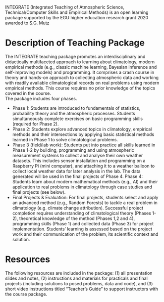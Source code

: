 INTEGRATE (Integrated Teaching of Atmospheric Science, Technical/Computer Skills and Empirical Methods) is an open learning package supported by the EGU higher education research grant 2020 awarded to S.G. Mutz

# Description of Teaching Package
The INTEGRATE teaching package promotes an interdisciplinary and didactically multifaceted approach to learning about climatology, modern empirical methods (e.g., classic machine learning, Bayesian inference and self-improving models) and programming. It comprises a crash course in theory and hands-on approach to collecting atmospheric data and working with readily available climatological records on real problems using modern empirical methods. This course requires no prior knowledge of the topics covered in the course.  
The package includes four phases. 

- Phase 1: Students are introduced to fundamentals of statistics, probability theory and the atmospheric processes. Students simultaneously complete exercises on basic programming skills (required for Phase 2). 
- Phase 2: Students explore advanced topics in climatology, empirical methods and their intersections by applying basic statistical methods learned in Phase 1 to solve climatological problems. 
- Phase 3 (field/lab work): Students put into practice all skills learned in Phase 1-2 by building, programming and using atmospheric measurement systems to collect and analyse their own weather datasets. This includes sensor installation and programming on a Raspberry Pi (mini computer), and attaching it to a weather balloon to collect local weather data for later analysis in the lab. The data generated will be used in the final projects of Phase 4. 
Phase 4: Students learn about modern mathematical methods (e.g., AI) and their application to real problems in climatology through case studies and final projects (see below). 
- Final Projects & Evaluation: For final projects, students select and apply an advanced method (e.g., Random Forests) to tackle a real problem in climatology (e.g. climate change attribution). Successful project completion requires understanding of climatological theory (Phases 1-2), theoretical knowledge of the method (Phases 1,2 and 4), programming skills (Phase 1) and collected data (Phase 3) for project implementation. Students’ learning is assessed based on the project work and their communication of the problem, its scientific context and solution. 

# Resources
The following resources are included in the package: (1) all presentation slides and notes, (2) instructions and materials for practicals and final projects (including solutions to posed problems, data and code), and (3) short video instructions titled “Teacher’s Guide” to support instructors with the course package. 
